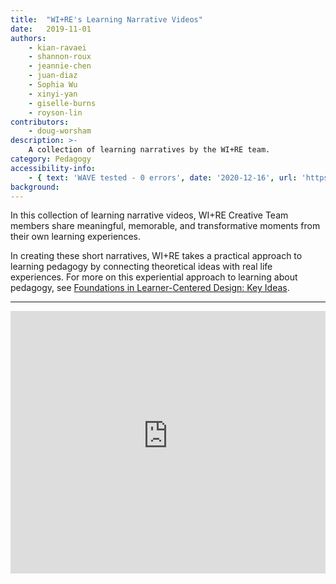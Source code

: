 ```yaml
---
title:  "WI+RE's Learning Narrative Videos"
date:   2019-11-01
authors:
    - kian-ravaei
    - shannon-roux
    - jeannie-chen
    - juan-diaz
    - Sophia Wu
    - xinyi-yan
    - giselle-burns
    - royson-lin
contributors:
    - doug-worsham
description: >-
    A collection of learning narratives by the WI+RE team.
category: Pedagogy
accessibility-info:
    - { text: 'WAVE tested - 0 errors', date: '2020-12-16', url: 'https://wave.webaim.org/' }
background: 
---
```

<p>In this collection of learning narrative videos, WI+RE Creative Team members share meaningful, memorable, and transformative moments from their own learning experiences.</p>

<p>In creating these short narratives, WI+RE takes a practical approach to learning pedagogy by connecting theoretical ideas with real life experiences. For more on this experiential approach to learning about pedagogy, see <a href="https://uclalibrary.github.io/foundations/modules/key-ideas/key-ideas/" target="_blank">Foundations in Learner-Centered Design: Key Ideas</a>.
    
<br>

<hr>
<iframe width="100%" height="420" src="https://www.youtube-nocookie.com/embed/videoseries?list=PLV8eqWoGXke7bbWJPk3LBlvTmQuuWqt3J" frameborder="0" allow="accelerometer; autoplay; clipboard-write; encrypted-media; gyroscope; picture-in-picture" allowfullscreen></iframe>
